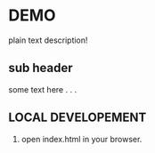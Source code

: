 # DEMO
plain text description!


## sub header

some text here . . .


## LOCAL DEVELOPEMENT

1. open index.html in your browser.
